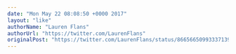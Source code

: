 ```yaml
---
date: "Mon May 22 08:08:50 +0000 2017"
layout: "like"
authorName: "Lauren Flans"
authorUrl: "https://twitter.com/LaurenFlans"
originalPost: "https://twitter.com/LaurenFlans/status/866566509933371393"
---
```

